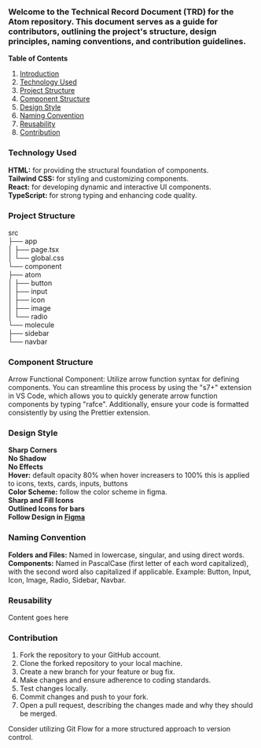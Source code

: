 
### Welcome to the Technical Record Document (TRD) for the Atom repository. This document serves as a guide for contributors, outlining the project's structure, design principles, naming conventions, and contribution guidelines.

**Table of Contents**
1. [Introduction](#introduction)
2. [Technology Used](#technology-used)
3. [Project Structure](#project-structure)
4. [Component Structure](#component-structure)
5. [Design Style](#design-style)
6. [Naming Convention](#naming-convention)
7. [Reusability](#reusability)
8. [Contribution](#contribution)

### Technology Used  
**HTML:** for providing the structural foundation of components.  
**Tailwind CSS:**  for styling and customizing components.  
**React:** for developing dynamic and interactive UI components.  
**TypeScript:** for strong typing and enhancing code quality.

### Project Structure  
src  
├── app  
│   ├── page.tsx  
│   └── global.css  
└── component  
    ├── atom  
    │   ├── button  
    │   ├── input  
    │   ├── icon  
    │   ├── image  
    │   └── radio  
    └── molecule  
        ├── sidebar  
        └── navbar  

### Component Structure

Arrow Functional Component: Utilize arrow function syntax for defining components. You can streamline this process by using the "s7+" extension in VS Code, which allows you to quickly generate arrow function components by typing "rafce". Additionally, ensure your code is formatted consistently by using the Prettier extension.

### Design Style
**Sharp Corners**  
**No Shadow**  
**No Effects**  
**Hover:** default opacity 80% when hover increasers to 100%
this is applied to icons, texts, cards, inputs, buttons   
**Color Scheme:** follow the color scheme in figma.  
**Sharp and Fill Icons**  
**Outlined Icons for bars**  
**Follow Design in [Figma](https://www.figma.com/file/XhL9031u667fhzTDE4Lq0T/Atom?type=design&node-id=1-3&mode=design&t=o4R5Dal6hV5pzlic-0)**

### Naming Convention
**Folders and Files:** Named in lowercase, singular, and using direct words.
**Components:** Named in PascalCase (first letter of each word capitalized), with the second word also capitalized if applicable.
Example: Button, Input, Icon, Image, Radio, Sidebar, Navbar.


### Reusability
Content goes here

### Contribution
1. Fork the repository to your GitHub account.
2. Clone the forked repository to your local machine.
3. Create a new branch for your feature or bug fix.
4. Make changes and ensure adherence to coding standards.
5. Test changes locally.
6. Commit changes and push to your fork.
7. Open a pull request, describing the changes made and why they should be merged.

Consider utilizing Git Flow for a more structured approach to version control.